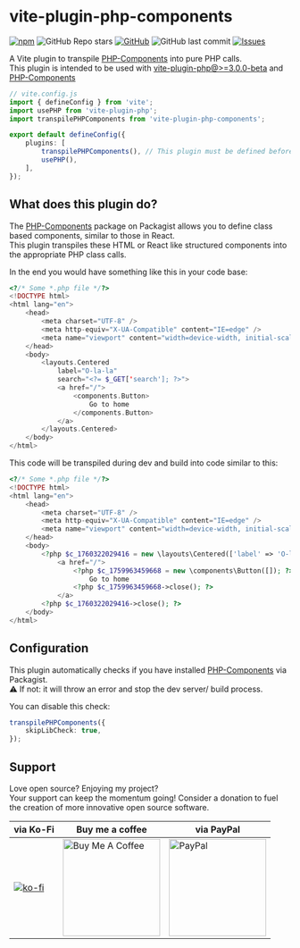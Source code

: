 # vite-plugin-php-components

[![npm](https://img.shields.io/npm/dt/vite-plugin-php-components?style=for-the-badge)](https://www.npmjs.com/package/vite-plugin-php-components) ![GitHub Repo stars](https://img.shields.io/github/stars/donnikitos/vite-plugin-php-components?label=GitHub%20Stars&style=for-the-badge) [![GitHub](https://img.shields.io/github/license/donnikitos/vite-plugin-php-components?color=blue&style=for-the-badge)](https://github.com/donnikitos/vite-plugin-php-components/blob/master/LICENSE)
![GitHub last commit](https://img.shields.io/github/last-commit/donnikitos/vite-plugin-php-components?style=for-the-badge) [![Issues](https://img.shields.io/github/issues/donnikitos/vite-plugin-php-components?style=for-the-badge)](https://github.com/donnikitos/vite-plugin-php-components/issues)

A Vite plugin to transpile [PHP-Components](https://packagist.org/packages/nititech/html-components) into pure PHP calls.\
This plugin is intended to be used with [vite-plugin-php@>=3.0.0-beta](https://www.npmjs.com/package/vite-plugin-php) and [PHP-Components](https://packagist.org/packages/nititech/html-components)

```ts
// vite.config.js
import { defineConfig } from 'vite';
import usePHP from 'vite-plugin-php';
import transpilePHPComponents from 'vite-plugin-php-components';

export default defineConfig({
	plugins: [
		transpilePHPComponents(), // This plugin must be defined before the vite-plugin-php call
		usePHP(),
	],
});
```

## What does this plugin do?

The [PHP-Components](https://packagist.org/packages/nititech/html-components) package on Packagist allows you to define class based components, similar to those in React.\
This plugin transpiles these HTML or React like structured components into the appropriate PHP class calls.

In the end you would have something like this in your code base:

```php
<?/* Some *.php file */?>
<!DOCTYPE html>
<html lang="en">
	<head>
		<meta charset="UTF-8" />
		<meta http-equiv="X-UA-Compatible" content="IE=edge" />
		<meta name="viewport" content="width=device-width, initial-scale=1.0" />
	</head>
	<body>
		<layouts.Centered
			label="O-la-la"
			search="<?= $_GET['search']; ?>">
			<a href="/">
				<components.Button>
					Go to home
				</components.Button>
			</a>
		</layouts.Centered>
	</body>
</html>
```

This code will be transpiled during dev and build into code similar to this:

```php
<?/* Some *.php file */?>
<!DOCTYPE html>
<html lang="en">
	<head>
		<meta charset="UTF-8" />
		<meta http-equiv="X-UA-Compatible" content="IE=edge" />
		<meta name="viewport" content="width=device-width, initial-scale=1.0" />
	</head>
	<body>
		<?php $c_1760322029416 = new \layouts\Centered(['label' => 'O-la-la', 'search' => $_GET['search']]); ?>
			<a href="/">
				<?php $c_1759963459668 = new \components\Button([]); ?>
					Go to home
				<?php $c_1759963459668->close(); ?>
			</a>
		<?php $c_1760322029416->close(); ?>
	</body>
</html>
```

## Configuration

This plugin automatically checks if you have installed [PHP-Components](https://packagist.org/packages/nititech/html-components) via Packagist.\
⚠️ If not: it will throw an error and stop the dev server/ build process.

You can disable this check:

```ts
transpilePHPComponents({
	skipLibCheck: true,
});
```

## Support

Love open source? Enjoying my project?\
Your support can keep the momentum going! Consider a donation to fuel the creation of more innovative open source software.

| via Ko-Fi                                                                         | Buy me a coffee                                                                                                                                                 | via PayPal                                                                                                                                                             |
| --------------------------------------------------------------------------------- | --------------------------------------------------------------------------------------------------------------------------------------------------------------- | ---------------------------------------------------------------------------------------------------------------------------------------------------------------------- |
| [![ko-fi](https://ko-fi.com/img/githubbutton_sm.svg)](https://ko-fi.com/Y8Y2ALMG) | <a href="https://www.buymeacoffee.com/donnikitos" target="_blank"><img src="https://nititech.de/donate-buymeacoffee.png" alt="Buy Me A Coffee" width="174"></a> | <a href="https://www.paypal.com/donate/?hosted_button_id=EPXZPRTR7JHDW" target="_blank"><img src="https://nititech.de/donate-paypal.png" alt="PayPal" width="174"></a> |
